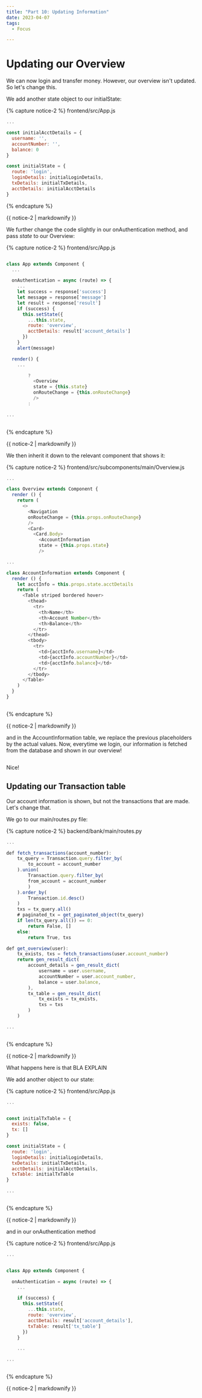 ```yaml
---
title: "Part 10: Updating Information"
date: 2023-04-07
tags:
  - Focus

---
```


<h1>Updating our Overview</h1>

We can now login and transfer money. However, our overview isn't updated. So let's change this. 

We add another state object to our initialState:

{% capture notice-2 %}
frontend/src/App.js
```javascript
...

const initialAcctDetails = {
  username: '',
  accountNumber: '',
  balance: 0
}

const initialState = {
  route: 'login',
  loginDetails: initialLoginDetails,
  txDetails: initialTxDetails,
  acctDetails: initialAcctDetails
}    

```
{% endcapture %}
<div class="notice">{{ notice-2 | markdownify }}</div>

We further change the code slightly in our onAuthentication method, and pass _state_ to our Overview:

{% capture notice-2 %}
frontend/src/App.js
```javascript

class App extends Component {
  ...

  onAuthentication = async (route) => {
    ...
    let success = response['success']
    let message = response['message']
    let result = response['result']
    if (success) {
      this.setState({
        ...this.state,
        route: 'overview',
        acctDetails: result['account_details']
      })
    }
    alert(message)

  render() {
    ...

        ?
          <Overview
          state = {this.state}
          onRouteChange = {this.onRouteChange}
          />
        :

...
  

```
{% endcapture %}
<div class="notice">{{ notice-2 | markdownify }}</div>

We then inherit it down to the relevant component that shows it:

{% capture notice-2 %}
frontend/src/subcomponents/main/Overview.js
```javascript
...

class Overview extends Component {
  render () {
    return (
      <>
        <Navigation
        onRouteChange = {this.props.onRouteChange}
        />
        <Card>
          <Card.Body>  
            <AccountInformation
            state = {this.props.state}
            />

...

class AccountInformation extends Component {
  render () {
    let acctInfo = this.props.state.acctDetails
    return (
      <Table striped bordered hover>
        <thead>
          <tr>
            <th>Name</th>
            <th>Account Number</th>
            <th>Balance</th>
          </tr>
        </thead>
        <tbody>
          <tr>
            <td>{acctInfo.username}</td>
            <td>{acctInfo.accountNumber}</td>
            <td>{acctInfo.balance}</td>
          </tr>
        </tbody>
      </Table>
    )
  }
}
  
```
{% endcapture %}
<div class="notice">{{ notice-2 | markdownify }}</div>

and in the AccountInformation table, we replace the previous placeholders by the actual values. Now, everytime we login, our information is fetched from the database and shown in our overview! 

<img src="{{ site.url }}{{ site.baseurl }}/assets/images/building_a_bank_overview/updated_acct_info.PNG" alt="">

Nice!

<h2>Updating our Transaction table</h2>

Our account information is shown, but not the transactions that are made. Let's change that.

We go to our main/routes.py file:

{% capture notice-2 %}
backend/bank/main/routes.py
```javascript
...

def fetch_transactions(account_number):
    tx_query = Transaction.query.filter_by(
        to_account = account_number
    ).union(
        Transaction.query.filter_by(
        from_account = account_number
        )
    ).order_by(
        Transaction.id.desc()
    )
    txs = tx_query.all()
    # paginated_tx = get_paginated_object(tx_query)
    if len(tx_query.all()) == 0:
        return False, []
    else:
        return True, txs

def get_overview(user):
    tx_exists, txs = fetch_transactions(user.account_number)
    return gen_result_dict(
        account_details = gen_result_dict(
            username = user.username,
            accountNumber = user.account_number,
            balance = user.balance,
        ),
        tx_table = gen_result_dict(
            tx_exists = tx_exists, 
            txs = txs
        )
    )

...
  
```
{% endcapture %}
<div class="notice">{{ notice-2 | markdownify }}</div>

What happens here is that BLA EXPLAIN

We add another object to our state:

{% capture notice-2 %}
frontend/src/App.js
```javascript
...


const initialTxTable = {
  exists: false,
  tx: []
}

const initialState = {
  route: 'login',
  loginDetails: initialLoginDetails,
  txDetails: initialTxDetails,
  acctDetails: initialAcctDetails,
  txTable: initialTxTable
}

...
  
```
{% endcapture %}
<div class="notice">{{ notice-2 | markdownify }}</div>

and in our onAuthentication method

{% capture notice-2 %}
frontend/src/App.js
```javascript
...


class App extends Component {

  onAuthentication = async (route) => {
    ...

    if (success) {
      this.setState({
        ...this.state,
        route: 'overview',
        acctDetails: result['account_details'],
        txTable: result['tx_table']
      })
    }

    ...

...
  
```
{% endcapture %}
<div class="notice">{{ notice-2 | markdownify }}</div>




